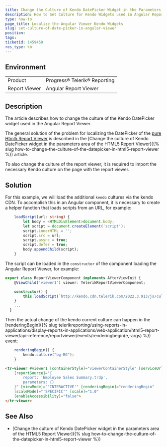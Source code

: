 ```yaml
---
title: Change the Culture of Kendo DatePicker Widget in the Parameters Area of the Angular Report Viewer
description: How to Set Culture for Kendo Widgets used in Angular Report Viewer
type: how-to
page_title: Localize the Angular Viewer Kendo Widgets
slug: set-culture-of-date-picker-in-angular-viewer
position: 
tags: 
ticketid: 1459450
res_type: kb
---
```


## Environment
<table>
	<tbody>
		<tr>
			<td>Product</td>
			<td>Progress® Telerik® Reporting</td>
		</tr>
		<tr>
			<td>Report Viewer</td>
			<td>Angular Report Viewer</td>
		</tr>
	</tbody>
</table>


## Description
The article describes how to change the culture of the Kendo DatePicker widget used in the Angular Report Viewer.

The general solution of the problem for localizing the DatePicker of the [pure Html5 Report Viewer](https://docs.telerik.com/reporting/html5-report-viewer) is described in the [Change the culture of Kendo DatePicker widget in the parameters area of the HTML5 Report Viewer]({% slug how-to-change-the-culture-of-the-datepicker-in-html5-report-viewer %}) article. 

To also change the culture of the report viewer, it is required to import the necessary Kendo culture on the page with the report viewer.

## Solution

For this example, we will load the additional `kendo` cultures via the kendo CDN. To accomplish this in an Angular component, it is necessary to create a helper function that loads scripts from an URL, for example:

```TypeScript
    loadScript(url: string) {
        let body = <HTMLDivElement>document.body;
        let script = document.createElement('script');
        script.innerHTML = '';
        script.src = url;
        script.async = true;
        script.defer = true;
        body.appendChild(script);
    }
```

The script can be loaded in the `constructor` of the component loading the Angular Report Viewer, for example:

```TypeScript
export class ReportViewerComponent implements AfterViewInit {
    @ViewChild('viewer1') viewer: TelerikReportViewerComponent;

    constructor() {
        this.loadScript(`http://kendo.cdn.telerik.com/2022.3.913/js/cultures/kendo.culture.bg-BG.min.js`);
    }
    ...
  }
```

Then the actual change of the kendo current culture can happen in the [renderingBegin]({% slug telerikreporting/using-reports-in-applications/display-reports-in-applications/web-application/html5-report-viewer/api-reference/reportviewer/events/renderingbegin(e,-args) %}) event:

```TypeScript
    renderingBegin() {
        kendo.culture("bg-BG");
    }
```

```HTML
<tr-viewer #viewer1 [containerStyle]="viewerContainerStyle" [serviceUrl]="'http://localhost:59655/api/reports/'"
    [reportSource]="{
        report: 'Employee Sales Summary.trdp',
        parameters: {}
    }" [viewMode]="'INTERACTIVE'" [renderingBegin]="renderingBegin"
    [scaleMode]="'SPECIFIC'" [scale]="1.0"
    [enableAccessibility]="false">
</tr-viewer>
```

## See Also
- [Change the culture of Kendo DatePicker widget in the parameters area of the HTML5 Report Viewer]({% slug how-to-change-the-culture-of-the-datepicker-in-html5-report-viewer %}) 

